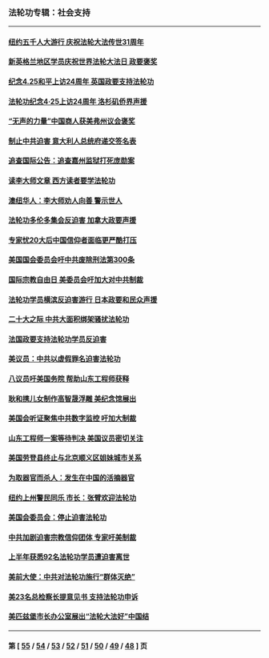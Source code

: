 ### 法轮功专辑：社会支持
---
#### [纽约五千人大游行 庆祝法轮大法传世31周年](../../pages/nf4386/n13995110.md?05150430) 
#### [新英格兰地区学员庆祝世界法轮大法日 政要褒奖](../../pages/nf4386/n13990800.md?05150430) 
#### [纪念4.25和平上访24周年 英国政要支持法轮功](../../pages/nf4386/n13984057.md?05150430) 
#### [法轮功纪念4·25上访24周年 洛杉矶侨界声援](../../pages/nf4386/n13978796.md?05150430) 
#### [“无声的力量”中国商人获美弗州议会褒奖](../../pages/nf4386/n13941208.md?05150430) 
#### [制止中共迫害 意大利人总统府递交签名表](../../pages/nf4386/n13933726.md?05150430) 
#### [追查国际公告：追查嘉州监狱打死庞勋案](../../pages/nf4386/n13933461.md?05150430) 
#### [读李大师文章 西方读者要学法轮功](../../pages/nf4386/n13925142.md?05150430) 
#### [澳纽华人：李大师劝人向善 警示世人](../../pages/nf4386/n13924146.md?05150430) 
#### [法轮功多伦多集会反迫害 加拿大政要声援](../../pages/nf4386/n13881303.md?05150430) 
#### [专家忧20大后中国信仰者面临更严酷打压](../../pages/nf4386/n13874993.md?05150430) 
#### [美国国会委员会吁中共废除刑法第300条](../../pages/nf4386/n13868121.md?05150430) 
#### [国际宗教自由日 美委员会吁加大对中共制裁](../../pages/nf4386/n13855021.md?05150430) 
#### [法轮功学员横滨反迫害游行 日本政要和民众声援](../../pages/nf4386/n13847132.md?05150430) 
#### [二十大之际 中共大面积绑架骚扰法轮功](../../pages/nf4386/n13846381.md?05150430) 
#### [法国政要支持法轮功学员反迫害](../../pages/nf4386/n13841970.md?05150430) 
#### [美议员：中共以虚假罪名迫害法轮功](../../pages/nf4386/n13841083.md?05150430) 
#### [八议员吁美国务院 帮助山东工程师获释](../../pages/nf4386/n13836379.md?05150430) 
#### [耿和携儿女制作高智晟浮雕 美纪念馆展出](../../pages/nf4386/n13829624.md?05150430) 
#### [美国会听证聚焦中共数字监控 吁加大制裁](../../pages/nf4386/n13825083.md?05150430) 
#### [山东工程师一案等待判决 美国议员密切关注](../../pages/nf4386/n13815065.md?05150430) 
#### [美国劳登县终止与北京顺义区姐妹城市关系](../../pages/nf4386/n13811030.md?05150430) 
#### [为取器官而杀人：发生在中国的活摘器官](../../pages/nf4386/n13794731.md?05150430) 
#### [纽约上州警民同乐 市长：张臂欢迎法轮功](../../pages/nf4386/n13794375.md?05150430) 
#### [美国会委员会：停止迫害法轮功](../../pages/nf4386/n13788164.md?05150430) 
#### [中共加剧迫害宗教信仰团体 专家吁美制裁](../../pages/nf4386/n13780252.md?05150430) 
#### [上半年获悉92名法轮功学员遭迫害离世](../../pages/nf4386/n13772701.md?05150430) 
#### [美前大使：中共对法轮功施行“群体灭绝”](../../pages/nf4386/n13771705.md?05150430) 
#### [美23名总检察长提意见书 支持法轮功申诉](../../pages/nf4386/n13766596.md?05150430) 
#### [美匹兹堡市长办公室展出“法轮大法好”中国结](../../pages/nf4386/n13749721.md?05150430) 

---
#### 第 [ [55](./55.md?05150430) / [54](./54.md?05150430) / [53](./53.md?05150430) / [52](./52.md?05150430) / [51](./51.md?05150430) / [50](./50.md?05150430) / [49](./49.md?05150430) / [48](./48.md?05150430) ] 页
